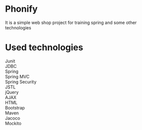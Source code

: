 # Phonify
It is a simple web shop project for training spring and some
other technologies
# Used technologies
Junit<br>
JDBC<br>
Spring<br>
Spring MVC<br>
Spring Security<br>
JSTL<br>
jQuery<br>
AJAX<br>
HTML<br>
Bootstrap<br>
Maven<br>
Jacoco<br>
Mockito<br>
